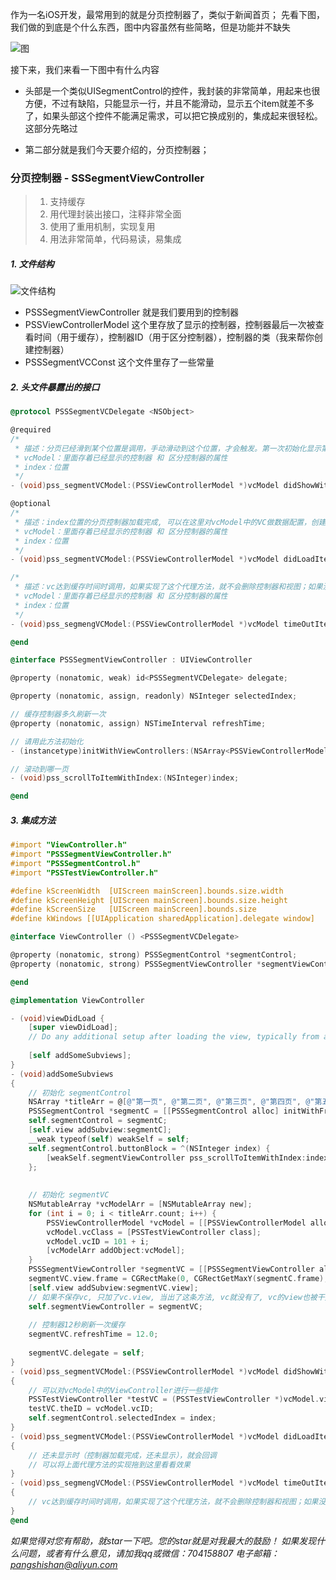 作为一名iOS开发，最常用到的就是分页控制器了，类似于新闻首页；
先看下图，我们做的到底是个什么东西，图中内容虽然有些简略，但是功能并不缺失

![图](http://upload-images.jianshu.io/upload_images/5379614-71ea9fe22ba9569e.png?imageMogr2/auto-orient/strip%7CimageView2/2/w/1240)

接下来，我们来看一下图中有什么内容
- 头部是一个类似UISegmentControl的控件，我封装的非常简单，用起来也很方便，不过有缺陷，只能显示一行，并且不能滑动，显示五个item就差不多了，如果头部这个控件不能满足需求，可以把它换成别的，集成起来很轻松。这部分先略过

- 第二部分就是我们今天要介绍的，分页控制器；

### 分页控制器 - SSSegmentViewController
> 1. 支持缓存
> 2. 用代理封装出接口，注释非常全面
> 3. 使用了重用机制，实现复用
> 4. 用法非常简单，代码易读，易集成

##### 1. 文件结构

![文件结构](http://upload-images.jianshu.io/upload_images/5379614-b6814aabc3cb40ef.png?imageMogr2/auto-orient/strip%7CimageView2/2/w/1240)
- PSSSegmentViewController 就是我们要用到的控制器
- PSSViewControllerModel 这个里存放了显示的控制器，控制器最后一次被查看时间（用于缓存），控制器ID（用于区分控制器），控制器的类（我来帮你创建控制器）
- PSSSegmentVCConst 这个文件里存了一些常量


##### 2. 头文件暴露出的接口
```Objective-C
@protocol PSSSegmentVCDelegate <NSObject>

@required
/*
 * 描述：分页已经滑到某个位置是调用，手动滑动到这个位置，才会触发。第一次初始化显示第一页也会触发一次，避免遗漏。
 * vcModel：里面存着已经显示的控制器 和 区分控制器的属性
 * index：位置
 */
- (void)pss_segmentVCModel:(PSSViewControllerModel *)vcModel didShowWithIndex:(NSInteger)index;

@optional
/*
 * 描述：index位置的分页控制器加载完成, 可以在这里对vcModel中的VC做数据配置，创建工作已经在内部完成，可以说这是一种预加载
 * vcModel：里面存着已经显示的控制器 和 区分控制器的属性
 * index：位置
 */
- (void)pss_segmentVCModel:(PSSViewControllerModel *)vcModel didLoadItemWithIndex:(NSInteger)index;

/*
 * 描述：vc达到缓存时间时调用，如果实现了这个代理方法，就不会删除控制器和视图；如果没实现这个方法，到时间之后帮你清除控制器
 * vcModel：里面存着已经显示的控制器 和 区分控制器的属性
 * index：位置
 */
- (void)pss_segmengVCModel:(PSSViewControllerModel *)vcModel timeOutItemWithIndex:(NSInteger)index;

@end

@interface PSSSegmentViewController : UIViewController

@property (nonatomic, weak) id<PSSSegmentVCDelegate> delegate;

@property (nonatomic, assign, readonly) NSInteger selectedIndex;

// 缓存控制器多久刷新一次
@property (nonatomic, assign) NSTimeInterval refreshTime;

// 请用此方法初始化
- (instancetype)initWithViewControllers:(NSArray<PSSViewControllerModel *> *)vcArray;

// 滚动到哪一页
- (void)pss_scrollToItemWithIndex:(NSInteger)index;

@end
```

##### 3. 集成方法
```Objective-C
#import "ViewController.h"
#import "PSSSegmentViewController.h"
#import "PSSSegmentControl.h"
#import "PSSTestViewController.h"

#define kScreenWidth  [UIScreen mainScreen].bounds.size.width
#define kScreenHeight [UIScreen mainScreen].bounds.size.height
#define kScreenSize   [UIScreen mainScreen].bounds.size
#define kWindows [[UIApplication sharedApplication].delegate window]

@interface ViewController () <PSSSegmentVCDelegate>

@property (nonatomic, strong) PSSSegmentControl *segmentControl;
@property (nonatomic, strong) PSSSegmentViewController *segmentViewController;

@end

@implementation ViewController

- (void)viewDidLoad {
    [super viewDidLoad];
    // Do any additional setup after loading the view, typically from a nib.
    
    [self addSomeSubviews];
}
- (void)addSomeSubviews
{
    // 初始化 segmentControl
    NSArray *titleArr = @[@"第一页", @"第二页", @"第三页", @"第四页", @"第五页"];
    PSSSegmentControl *segmentC = [[PSSSegmentControl alloc] initWithFrame:CGRectMake(0, 0, kScreenWidth, 50) titleArray:titleArr];
    self.segmentControl = segmentC;
    [self.view addSubview:segmentC];
    __weak typeof(self) weakSelf = self;
    self.segmentControl.buttonBlock = ^(NSInteger index) {
        [weakSelf.segmentViewController pss_scrollToItemWithIndex:index];
    };
    
    
    // 初始化 segmentVC
    NSMutableArray *vcModelArr = [NSMutableArray new];
    for (int i = 0; i < titleArr.count; i++) {
        PSSViewControllerModel *vcModel = [[PSSViewControllerModel alloc] init];
        vcModel.vcClass = [PSSTestViewController class];
        vcModel.vcID = 101 + i;
        [vcModelArr addObject:vcModel];
    }
    PSSSegmentViewController *segmentVC = [[PSSSegmentViewController alloc] initWithViewControllers:vcModelArr];
    segmentVC.view.frame = CGRectMake(0, CGRectGetMaxY(segmentC.frame), kScreenWidth, kScreenHeight - CGRectGetMaxY(segmentC.frame));
    [self.view addSubview:segmentVC.view];
    // 如果不保存vc, 只加了vc.view, 当出了这条方法, vc就没有了, vc的view也被干掉了
    self.segmentViewController = segmentVC;
    
    // 控制器12秒刷新一次缓存
    segmentVC.refreshTime = 12.0;
    
    segmentVC.delegate = self;
}
- (void)pss_segmentVCModel:(PSSViewControllerModel *)vcModel didShowWithIndex:(NSInteger)index
{
    // 可以对vcModel中的ViewController进行一些操作
    PSSTestViewController *testVC = (PSSTestViewController *)vcModel.viewController;
    testVC.theID = vcModel.vcID;
    self.segmentControl.selectedIndex = index;
}
- (void)pss_segmentVCModel:(PSSViewControllerModel *)vcModel didLoadItemWithIndex:(NSInteger)index
{
    // 还未显示时（控制器加载完成，还未显示），就会回调
    // 可以将上面代理方法的实现拖到这里看看效果
}
- (void)pss_segmengVCModel:(PSSViewControllerModel *)vcModel timeOutItemWithIndex:(NSInteger)index
{
    // vc达到缓存时间时调用，如果实现了这个代理方法，就不会删除控制器和视图；如果没实现这个方法，到时间之后帮你清除控制器
}
@end
```
*如果觉得对您有帮助，就star一下吧。您的star就是对我最大的鼓励！
如果发现什么问题，或者有什么意见，请加我qq或微信：704158807
电子邮箱：pangshishan@aliyun.com*
